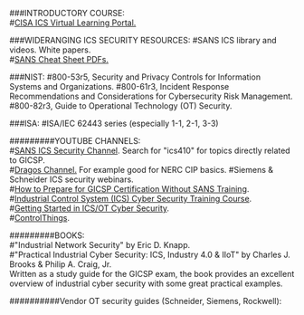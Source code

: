 ###INTRODUCTORY COURSE:  
#[CISA ICS Virtual Learning Portal.](https://www.cisa.gov/resources-tools/training/ics-virtual-learning-portal)  

###WIDERANGING ICS SECURITY RESOURCES:
#SANS ICS library and videos. White papers.  
#[SANS Cheat Sheet PDFs.](https://www.sans.org/blog/the-ultimate-list-of-sans-cheat-sheets)

###NIST:
#800-53r5, Security and Privacy Controls for Information Systems and Organizations.
#800-61r3, Incident Response Recommendations and Considerations for Cybersecurity Risk Management.
#800-82r3, Guide to Operational Technology (OT) Security.

###ISA:
#ISA/IEC 62443 series (especially 1-1, 2-1, 3-3)  

#########YOUTUBE CHANNELS:  
#[SANS ICS Security Channel](https://www.youtube.com/@SANSICSSecurity/videos). Search for "ics410" for topics directly related to GICSP.  
#[Dragos Channel.](https://www.youtube.com/@DragosInc/videos) For example good for NERC CIP basics. 
#Siemens & Schneider ICS security webinars.  
#[How to Prepare for GICSP Certification Without SANS Training](https://www.youtube.com/watch?v=U5ttY--AOvw).  
#[Industrial Control System (ICS) Cyber Security Training Course](https://www.youtube.com/playlist?list=PLI78ZBihrkE1EpPaG79hQFuEIN9_35EbA).   
#[Getting Started in ICS/OT Cyber Security](https://www.youtube.com/watch?v=CCIrntyqe64&list=PLOSJSv0hbPZAlINIh1HcB0L8AZcSPc80g).  
#[ControlThings](https://www.youtube.com/@ControlThings).  

#########BOOKS:  
#"Industrial Network Security" by Eric D. Knapp.  
#"Practical Industrial Cyber Security: ICS, Industry 4.0 & IIoT" by Charles J. Brooks & Philip A. Craig, Jr.  
Written as a study guide for the GICSP exam, the book provides an excellent overview of industrial cyber security with some great practical examples.  

##########Vendor OT security guides (Schneider, Siemens, Rockwell):
